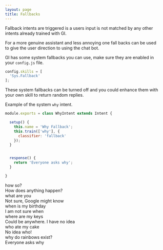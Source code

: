 ```yaml
---
layout: page
title: Fallbacks
---
```


Fallback intents are triggered is a users input is not matched by any other intents already trained with GI.

For a more genuine assistant and less annoying one fall backs can be used to give the user direction to using the chat bot.

GI has some system fallbacks you can use, make sure they are enabled in your `config.js` file.

~~~javascript
config.skills = [
  'Sys.Fallback'
];
~~~

These system fallbacks can be turned off and you could enhance them with your own skill to return random replies.

Example of the system `why` intent.

~~~javascript
module.exports = class WhyIntent extends Intent {

  setup() {
    this.name = 'Why Fallback';
    this.train(['why'], {
      classifier: 'fallback'
    });
  }


  response() {
    return 'Everyone asks why';
  }

}
~~~


<div class="chat" markdown="0">
  <div class="user"><span>how so?</span></div>
  <div class="bot"><span>How does anything happen?</span></div>

  <div class="user"><span>what are you</span></div>
  <div class="bot"><span>Not sure, Google might know</span></div>

  <div class="user"><span>when is my birthday</span></div>
  <div class="bot"><span>I am not sure when</span></div>

  <div class="user"><span>where are my keys</span></div>
  <div class="bot"><span>Could be anywhere. I have no idea</span></div>

  <div class="user"><span>who ate my cake</span></div>
  <div class="bot"><span>No idea who!</span></div>

  <div class="user"><span>why do rainbows exist?</span></div>
  <div class="bot"><span>Everyone asks why</span></div>
</div>
